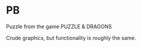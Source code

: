 <h1>PB</h1>
Puzzle from the game PUZZLE & DRAGONS <br>

Crude graphics, but functionality is roughly the same.<br>
